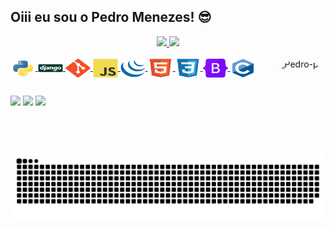 ## Oiii eu sou o Pedro Menezes! :sunglasses:
<div align="center">
  <a href="https://github.com/pedro-fmm">
  <img height="180em" src="https://github-readme-stats.vercel.app/api?username=pedro-fmm&show_icons=true&theme=dark&include_all_commits=true&count_private=true"/>
  <img height="180em" src="https://github-readme-stats.vercel.app/api/top-langs/?username=pedro-fmm&layout=compact&langs_count=7&theme=dark"/>
</div>
<div style="display: inline_block"><br>
  <img align="center" alt="Pedro-Python" height="30" width="40" src="https://raw.githubusercontent.com/devicons/devicon/master/icons/python/python-original.svg">
  <img align="center" alt="Pedro-Django" height="30" width="40" src="https://raw.githubusercontent.com/devicons/devicon/master/icons/django/django-original.svg">
  <img align="center" alt="Pedro-Git" height="30" width="40" src="https://raw.githubusercontent.com/devicons/devicon/master/icons/git/git-original.svg">
  <img align="center" alt="Pedro-JavaScript" height="30" width="40" src="https://raw.githubusercontent.com/devicons/devicon/master/icons/javascript/javascript-original.svg">
  <img align="center" alt="Pedro-JQuery" height="30" width="40" src="https://raw.githubusercontent.com/devicons/devicon/master/icons/jquery/jquery-original.svg">
  <img align="center" alt="Pedro-HTML" height="30" width="40" src="https://raw.githubusercontent.com/devicons/devicon/master/icons/html5/html5-original.svg">
  <img align="center" alt="Pedro-CSS" height="30" width="40" src="https://raw.githubusercontent.com/devicons/devicon/master/icons/css3/css3-original.svg">
  <img align="center" alt="Pedro-Python" height="30" width="40" src="https://raw.githubusercontent.com/devicons/devicon/master/icons/bootstrap/bootstrap-original.svg">
  <img align="center" alt="Pedro-C" height="30" width="40" src="https://raw.githubusercontent.com/devicons/devicon/master/icons/c/c-original.svg">
  <img align="right" alt="Pedro-pic" height="150" style="border-radius:50px;" src="https://github.com/TheDudeThatCode/TheDudeThatCode/blob/master/Assets/Developer.gif?raw=true">
</div>
  
  ##
 
<div> 
  <a href="https://www.instagram.com/pedrofmm_/" target="_blank"><img src="https://img.shields.io/badge/-Instagram-%23E4405F?style=for-the-badge&logo=instagram&logoColor=white" target="_blank"></a>
 <a href = "mailto:pedrofmm13@gmail.com"><img src="https://img.shields.io/badge/-Gmail-%23333?style=for-the-badge&logo=gmail&logoColor=white" target="_blank"></a>
  <a href="https://www.linkedin.com/in/pedro-felipe-matos-menezes/" target="_blank"><img src="https://img.shields.io/badge/-LinkedIn-%230077B5?style=for-the-badge&logo=linkedin&logoColor=white" target="_blank"></a> 
 
  ![Snake animation](https://github.com/pedro-fmm/pedro-fmm/blob/output/github-contribution-grid-snake.svg)
  
</div>
